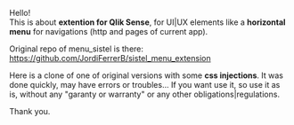 Hello!<br>
This is about <b>extention for Qlik Sense</b>, for UI|UX elements like a <b>horizontal menu</b> for navigations (http and pages of current app).

Original repo of menu_sistel is there: https://github.com/JordiFerrerB/sistel_menu_extension

Here is a clone of one of original versions with some <b>css injections</b>.
It was done quickly, may have errors or troubles... If you want use it, so use it as is, without any "garanty or warranty" or any other obligations|regulations.

Thank you.
